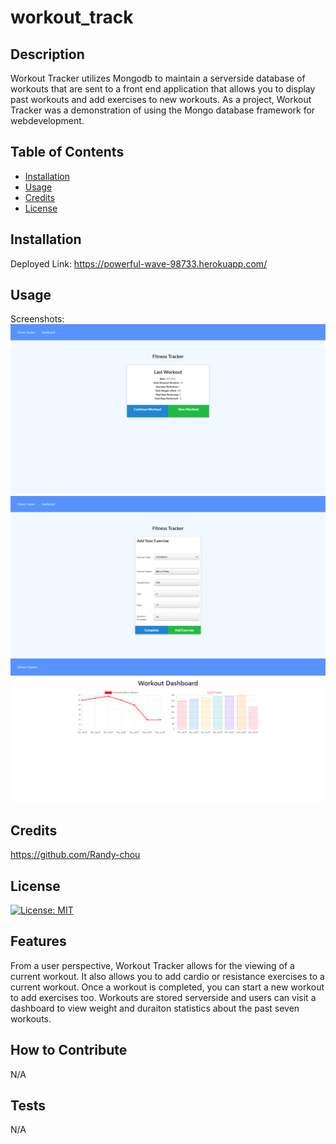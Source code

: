 # workout_track
## Description
Workout Tracker utilizes Mongodb to maintain a serverside database of workouts that are sent to a front end application that allows you to display past workouts and add exercises to new workouts. As a project, Workout Tracker was a demonstration of using the Mongo database framework for webdevelopment.
## Table of Contents
- [Installation](#installation)
- [Usage](#usage)
- [Credits](#credits)
- [License](#license)
## Installation
Deployed Link: https://powerful-wave-98733.herokuapp.com/
## Usage
Screenshots:
![alt text](assets/home.png)
![alt text](assets/exercise.png)
![alt text](assets/stats.png)
## Credits
https://github.com/Randy-chou
## License
[![License: MIT](https://img.shields.io/badge/License-MIT-yellow.svg)](https://opensource.org/licenses/MIT)
## Features
From a user perspective, Workout Tracker allows for the viewing of a current workout. It also allows you to add cardio or resistance exercises to a current workout. Once a workout is completed, you can start a new workout to add exercises too. Workouts are stored serverside and users can visit a dashboard to view weight and duraiton statistics about the past seven workouts.
## How to Contribute
N/A
## Tests
N/A